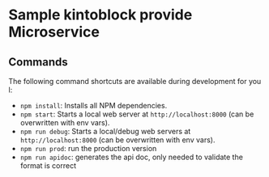 # Sample kintoblock provide Microservice

## Commands

The following command shortcuts are available during development for you l:

* `npm install`: Installs all NPM dependencies.
* `npm start`: Starts a local web server at `http://localhost:8000` (can be overwritten with env vars).
* `npm run debug`: Starts a local/debug web servers at `http://localhost:8000` (can be overwritten with env vars).
* `npm run prod`: run the production version
* `npm run apidoc`: generates the api doc, only needed to validate the format is correct

